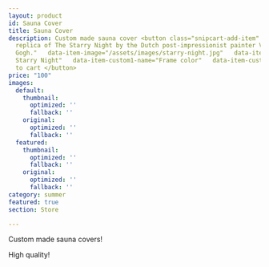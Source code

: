 ```yaml
---
layout: product
id: Sauna Cover
title: Sauna Cover
description: Custom made sauna cover <button class="snipcart-add-item"   data-item-id="starry-night"   data-item-price="79.99"   data-item-url="/paintings/starry-night"   data-item-description="High-quality
  replica of The Starry Night by the Dutch post-impressionist painter Vincent van
  Gogh."   data-item-image="/assets/images/starry-night.jpg"   data-item-name="The
  Starry Night"   data-item-custom1-name="Frame color"   data-item-custom1-options="Black|Brown|Gold">   Add
  to cart </button>
price: "100"
images:
  default:
    thumbnail:
      optimized: ''
      fallback: ''
    original:
      optimized: ''
      fallback: ''
  featured:
    thumbnail:
      optimized: ''
      fallback: ''
    original:
      optimized: ''
      fallback: ''
category: summer
featured: true
section: Store

---
```

Custom made sauna covers!

High quality!